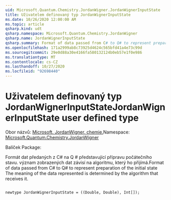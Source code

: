 ```yaml
---
uid: Microsoft.Quantum.Chemistry.JordanWigner.JordanWignerInputState
title: Uživatelem definovaný typ JordanWignerInputState
ms.date: 10/26/2020 12:00:00 AM
ms.topic: article
qsharp.kind: udt
qsharp.namespace: Microsoft.Quantum.Chemistry.JordanWigner
qsharp.name: JordanWignerInputState
qsharp.summary: Format of data passed from C# to Q# to represent preparation of the initial state The meaning of the data represented is determined by the algorithm that receives it.
ms.openlocfilehash: 171a2999ab8c73925d4624c565bfd41a4e73c99d
ms.sourcegitcommit: 29e0d88a30e4166fa580132124b0eb57e1f0e986
ms.translationtype: MT
ms.contentlocale: cs-CZ
ms.lasthandoff: 10/27/2020
ms.locfileid: "92698440"
---
```

# <a name="jordanwignerinputstate-user-defined-type"></a><span data-ttu-id="36eaa-102">Uživatelem definovaný typ JordanWignerInputState</span><span class="sxs-lookup"><span data-stu-id="36eaa-102">JordanWignerInputState user defined type</span></span>

<span data-ttu-id="36eaa-103">Obor názvů: [Microsoft. JordanWigner. chemie.](xref:Microsoft.Quantum.Chemistry.JordanWigner)</span><span class="sxs-lookup"><span data-stu-id="36eaa-103">Namespace: [Microsoft.Quantum.Chemistry.JordanWigner](xref:Microsoft.Quantum.Chemistry.JordanWigner)</span></span>

<span data-ttu-id="36eaa-104">Balíček [](https://nuget.org/packages/)</span><span class="sxs-lookup"><span data-stu-id="36eaa-104">Package: [](https://nuget.org/packages/)</span></span>


<span data-ttu-id="36eaa-105">Formát dat předaných z C# na Q # představující přípravu počátečního stavu. význam zobrazených dat závisí na algoritmu, který ho přijímá.</span><span class="sxs-lookup"><span data-stu-id="36eaa-105">Format of data passed from C# to Q# to represent preparation of the initial state The meaning of the data represented is determined by the algorithm that receives it.</span></span>

```qsharp

newtype JordanWignerInputState = ((Double, Double), Int[]);
```

